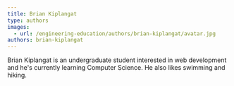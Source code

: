 ```yaml
---
title: Brian Kiplangat
type: authors
images:
  - url: /engineering-education/authors/brian-kiplangat/avatar.jpg
authors: brian-kiplangat
---
```

Brian Kiplangat is an undergraduate student interested in web development and he's currently learning Computer Science. He also likes swimming and hiking.
